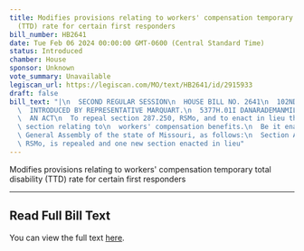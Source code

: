 ```yaml
---
title: Modifies provisions relating to workers' compensation temporary total disability
  (TTD) rate for certain first responders
bill_number: HB2641
date: Tue Feb 06 2024 00:00:00 GMT-0600 (Central Standard Time)
status: Introduced
chamber: House
sponsor: Unknown
vote_summary: Unavailable
legiscan_url: https://legiscan.com/MO/text/HB2641/id/2915933
draft: false
bill_text: "|\n  SECOND REGULAR SESSION\n  HOUSE BILL NO. 2641\n  102ND GENERAL ASSEMBLY\n\
  \  INTRODUCED BY REPRESENTATIVE MARQUART.\n  5377H.01I DANARADEMANMILLER,ChiefClerk\n\
  \  AN ACT\n  To repeal section 287.250, RSMo, and to enact in lieu thereof one new\
  \ section relating to\n  workers' compensation benefits.\n  Be it enacted by the\
  \ General Assembly of the state of Missouri, as follows:\n  Section A. Section 287.250,\
  \ RSMo, is repealed and one new section enacted in lieu"
---
```

Modifies provisions relating to workers' compensation temporary total disability (TTD) rate for certain first responders

---

## Read Full Bill Text

You can view the full text [here](https://legiscan.com/MO/text/HB2641/id/2915933).
